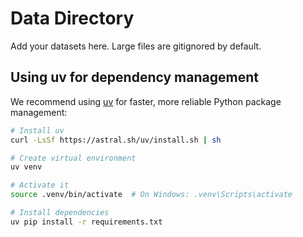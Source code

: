 # Data Directory

Add your datasets here. Large files are gitignored by default.

## Using uv for dependency management

We recommend using [uv](https://github.com/astral-sh/uv) for faster, more reliable Python package management:

```bash
# Install uv
curl -LsSf https://astral.sh/uv/install.sh | sh

# Create virtual environment
uv venv

# Activate it
source .venv/bin/activate  # On Windows: .venv\Scripts\activate

# Install dependencies
uv pip install -r requirements.txt
```
